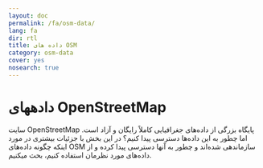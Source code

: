 ```yaml
---
layout: doc
permalink: /fa/osm-data/
lang: fa
dir: rtl
title: داده های OSM
category: osm-data
cover: yes
nosearch: true
---
```


دادههای OpenStreetMap
==================

سایت OpenStreetMap پایگاه بزرگی از داده‌های جغرافیایی کاملاً رایگان و آزاد است. اما چطور به این داده‌ها دسترسی پیدا کنیم؟ در این بخش با جزئیات بیشتری در مورد اینکه چگونه داده‌های OSM سازماندهی شده‌اند و چطور به آنها دسترسی پیدا کرده و از داده‌های مورد نظرمان استفاده کنیم، بحث میکنیم.  

<!--
اینجا موارد ذیل را پوشش میدهیم:

-	دادههای OSM: نگاه کلی
-	قالبهای فایلهای جغرافیایی و فایل osm.
-	گرفتن داده‌ها
-	دادهها و پایگاههای داده OSM
-	دستکاری فایلهای OSM با Osmosis
-	 OverPass API

-->